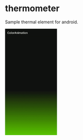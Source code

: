# thermometer
Sample thermal element for android.

<img src="https://github.com/sarangsmk/thermometer/blob/master/sarangsmk-thermometer.gif" alt="Sample Gif" height="350">

